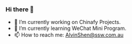 ### Hi there 👋

- 🔭 I’m currently working on Chinafy Projects.
- 🌱 I’m currently learning WeChat Mini Program.
- 📫 How to reach me: AlvinShen@ssw.com.au

